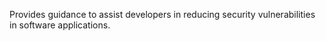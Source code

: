 Provides guidance to assist developers in reducing security vulnerabilities in software applications.